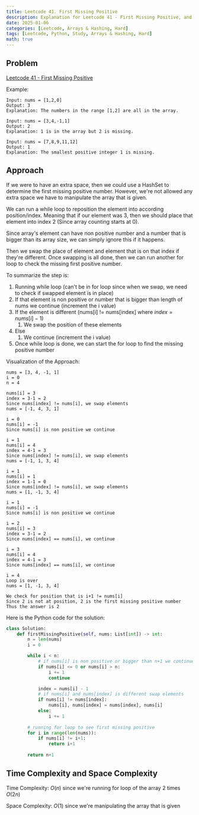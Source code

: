 ```yaml
---
title: Leetcode 41. First Missing Positive
description: Explanation for Leetcode 41 - First Missing Positive, and its solution in Python.
date: 2025-01-06
categories: [Leetcode, Arrays & Hashing, Hard]
tags: [Leetcode, Python, Study, Arrays & Hashing, Hard]
math: true
---
```


## Problem
[Leetcode 41 - First Missing Positive](https://leetcode.com/problems/first-missing-positive/)

Example:
```
Input: nums = [1,2,0]
Output: 3
Explanation: The numbers in the range [1,2] are all in the array.

Input: nums = [3,4,-1,1]
Output: 2
Explanation: 1 is in the array but 2 is missing.

Input: nums = [7,8,9,11,12]
Output: 1
Explanation: The smallest positive integer 1 is missing.
```
## Approach

If we were to have an extra space, then we could use a HashSet to determine the first missing positive number. However, we're not allowed any extra space we have to manipulate the array that is given.

We can run a while loop to reposition the element into according position/index. Meaning that if our element was 3, then we should place that element into index 2 (Since array counting starts at 0).

Since array's element can have non positive number and a number that is bigger than its array size, we can simply ignore this if it happens. 

Then we swap the place of element and element that is on that index if they're different. Once swapping is all done, then we can run another for loop to check the missing first positive number.

To summarize the step is:
1. Running while loop (can't be in for loop since when we swap, we need to check if swapped element is in place)
1. If that element is non positive or number that is bigger than length of nums we continue (increment the i value)
1. If the element is different (nums[i] != nums[index] where $index = nums[i]-1$)
    1. We swap the position of these elements
1. Else
    1. We continue (increment the i value)
1. Once while loop is done, we can start the for loop to find the missing positive number


Visualization of the Approach:
```
nums = [3, 4, -1, 1]
i = 0
n = 4

nums[i] = 3
index = 3-1 = 2
Since nums[index] != nums[i], we swap elements
nums = [-1, 4, 3, 1]

i = 0
nums[i] = -1
Since nums[i] is non positive we continue

i = 1
nums[i] = 4
index = 4-1 = 3
Since nums[index] != nums[i], we swap elements
nums = [-1, 1, 3, 4]

i = 1
nums[i] = 1
index = 1-1 = 0
Since nums[index] != nums[i], we swap elements
nums = [1, -1, 3, 4]

i = 1
nums[i] = -1
Since nums[i] is non positive we continue

i = 2
nums[i] = 3
index = 3-1 = 2
Since nums[index] == nums[i], we continue

i = 3
nums[i] = 4
index = 4-1 = 3
Since nums[index] == nums[i], we continue

i = 4
Loop is over
nums = [1, -1, 3, 4]

We check for position that is i+1 != nums[i]
Since 2 is not at position, 2 is the first missing positive number
Thus the answer is 2
```

Here is the Python code for the solution:
```python
class Solution:
    def firstMissingPositive(self, nums: List[int]) -> int:
        n = len(nums)
        i = 0

        while i < n:
            # if nums[i] is non positive or bigger than n+1 we continue
            if nums[i] <= 0 or nums[i] > n:
                i += 1
                continue

            index = nums[i] - 1
            # if nums[i] and nums[index] is different swap elements
            if nums[i] != nums[index]:
                nums[i], nums[index] = nums[index], nums[i]
            else:
                i += 1
        
        # running for loop to see first missing positive
        for i in range(len(nums)):
            if nums[i] != i+1:
                return i+1
        
        return n+1
```

## Time Complexity and Space Complexity

Time Complexity: $O(n)$ since we're running for loop of the array 2 times $O(2n)$

Space Complexity: $O(1)$ since we're manipulating the array that is given